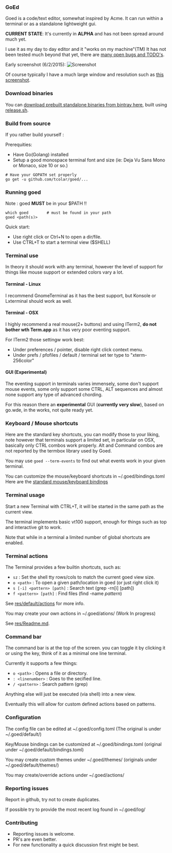 ### GoEd 
Goed is a code/text editor, somewhat inspired by Acme.
It can run within a terminal or as a standalone lightweight gui.

**CURRENT STATE**:
It's currently in **ALPHA** and has not been spread around much yet.

I use it as my day to day editor and it "works on my machine"(TM)
It has not been tested much beyond that yet, there are [many open bugs and TODO's](https://github.com/tcolar/goed/issues).

Early screenshot (6/2/2015): 
![Screenshot](https://raw.github.com/tcolar/goed/master/screenshot.png)

Of course typically I have a much large window and resolution such as [this screenshot](https://raw.githubusercontent.com/tcolar/goed/master/screenshot_hd.png).

### Download binaries

You can [download prebuilt standalone binaries from bintray here](https://bintray.com/tcolar/Goed/Goed#files), built using [release.sh](release.sh).

### Build from source
If you rather build yourself :

Prerequities: 
- Have Go(Golang) installed
- Setup a good monospace terminal font and size (ie: Deja Vu Sans Mono or Monaco, size 10 or so.)

```
# Have your GOPATH set properly
go get -u github.com/tcolar/goed/...
```

### Running goed
Note : goed **MUST** be in your $PATH !!

```
which goed        # must be found in your path
goed <path(s)>
```

Quick start:
- Use right click or Ctrl+N to open a dir/file.
- Use CTRL+T to start a terminal view ($SHELL)

### Terminal use
In theory it should work with any terminal, however the level of support for things 
like mouse support or extended colors vary a lot.

#### Terminal - Linux
I recommend GnomeTerminal as it has the best support, but Konsole or Lxterminal
should work as well.

#### Terminal - OSX
I highly recommend a real mouse(2+ buttons) and using ITerm2, **do not bother wth Term.app** 
as it has very poor eventing support.

For ITerm2 those settingw work best:
  - Under preferences / pointer, disable right click context menu.
  - Under prefs / pfofiles / default / terminal set ter type to "xterm-256color"
 
#### GUI (Experimental)
The eventing support in terminals varies immensely, some don't support mouse
events, some only support some CTRL, ALT sequences and almost none support any
type of advanced chording.

For this reason there an **experimental** GUI (**currently very slow**),
based on go.wde, in the works, not quite ready yet. 

### Keyboard / Mouse shortcuts
Here are the standard key shortcuts, you can modify those to your liking, note
however that terminals support a limited set, in particular on OSX, basically
only CTRL combos work properly. Alt and Command combos are not reported by the
termbox library used by Goed.

You may use `goed --term-events` to find out what events work in your given terminal.

You can customize the mouse/keyboard shortcuts in ~/.goed/bindings.toml
Here are the [standard mouse/keyboard bindings](res/default/bindings.toml)
  
### Terminal usage

Start a new Terminal with CTRL+T, it will be started in the same path as the current view.

The terminal implements basic vt100 support, enough for things such as top and 
interactive git to work.

Note that while in a terminal a limited number of global shortcuts are enabled.

### Terminal actions

The Terminal provides a few builtin shortcuts, such as:
  - `sz` : Set the shell tty rows/cols to match the current goed view size.
  - `o <path>` : To open a given path/location in goed (or just right click it)
  - `s [-i] <pattern> [path]` : Search text (grep -rn[i] <pattern> [path])
  - `f <pattern> [path]` : Find files (find <path> -name *pattern*) 
  
See [res/default/actions](res/default/actions) for more info.

You may create your own actions in ~/.goed/ations/ (Work In progress)

See [res/Readme.md](res/Readme.md).

### Command bar
The command bar is at the top of the screen. you can toggle it by clicking it or
using the <ESC> key, think of it as a minimal one line terminal.

Currently it supports a few things:
  - `o <path>` : Opens a file or directory.
  - `: <linenumber>` : Goes to the secified line.
  - `/ <pattern>` : Search pattern (grep)
  
Anything else will just be executed (via shell) into a new view.

Eventually this will allow for custom defined actions based on patterns.

### Configuration
The config file can be edited at ~/.goed/config.toml (The original is under ~/.goed/default/) 

Key/Mouse bindings can be customized at ~/.goed/bindings.toml (original under ~/.goed/default/bindings.toml)

You may create custom themes under ~/.goed/themes/ (originals under ~/.goed/default/themes/)

You may create/override actions under ~/.goed/actions/

### Reporting issues
Report in github, try not to create duplicates.

If possible try to provide the most recent log found in ~/.goed/log/
  
### Contributing
- Reporting issues is welcome.
- PR's are even better.
- For new functionality a quick discussion first might be best.
    
